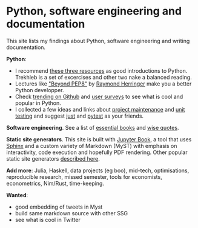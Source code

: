 # Python, software engineering and documentation

This site lists my findings about Python, software engineering and writing documentation.

**Python**:

- I recommend [these three resources](python/start.md) as good introductions to Python. Trekhleb is a set of excercises and other two nake a balanced reading.
- Lectures like ["Beyond PEP8"][pep8-talk] by [Raymond Herringer](https://twitter.com/raymondh) make you a better Python  developper.
- Check [trending on Github][trending] and [user surveys][surveys] to see what is cool and 
  popular in Python.
- I collected a few ideas and links about [project maintenance](python/packaging.md)
  and [unit testing](python/unit_testing.md) and suggest [just][just] and [pytest][pytest] as your friends.

[pep8-talk]: https://www.youtube.com/watch?v=wf-BqAjZb8M
[trending]: https://github.com/trending/python
[surveys]: https://www.jetbrains.com/lp/devecosystem-2020/python/
[pytest]: https://docs.pytest.org/en/stable/
[just]: https://github.com/casey/just

**Software engineering**. See a list of [essential books][books] and [wise quotes][wise].

[books]: programming/books.md
[wise]: programming/wisdom.md

**Static site generators**. This site is built with [Jupyter Book][jb], a tool that uses [Sphinx](https://www.sphinx-doc.org/en/master/) and a custom variety of Markdown (MyST) with
emphasis on interactivity, code execution and hopefully PDF rendering. Other popular static site generators [described here][ssg].

[jb]: https://jupyterbook.org/intro.html
[ssg]: static_sites/intro.md

**Add more**: Julia, Haskell, data projects (eg boo), mid-tech, optimisations, reproducible research, missed semester, tools for economists, econometrics, Nim/Rust, time-keeping.

**Wanted**: 

- good embedding of tweets in Myst
- build same markdown source with other SSG
- see what is cool in Twitter
